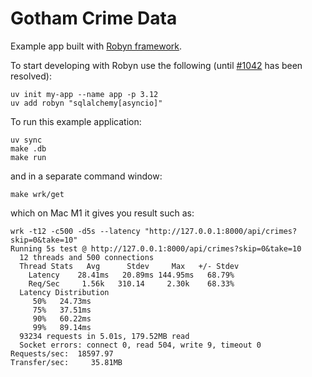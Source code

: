 Gotham Crime Data
=================

Example app built with [Robyn framework](https://robyn.tech).

To start developing with Robyn use the following (until
[#1042](https://github.com/sparckles/Robyn/issues/1046) has been resolved):

    uv init my-app --name app -p 3.12
    uv add robyn "sqlalchemy[asyncio]"

To run this example application:

    uv sync
    make .db
    make run

and in a separate command window:

    make wrk/get

which on Mac M1 it gives you result such as:

    wrk -t12 -c500 -d5s --latency "http://127.0.0.1:8000/api/crimes?skip=0&take=10"
    Running 5s test @ http://127.0.0.1:8000/api/crimes?skip=0&take=10
      12 threads and 500 connections
      Thread Stats   Avg      Stdev     Max   +/- Stdev
        Latency    28.41ms   20.89ms 144.95ms   68.79%
        Req/Sec     1.56k   310.14     2.30k    68.33%
      Latency Distribution
         50%   24.73ms
         75%   37.51ms
         90%   60.22ms
         99%   89.14ms
      93234 requests in 5.01s, 179.52MB read
      Socket errors: connect 0, read 504, write 9, timeout 0
    Requests/sec:  18597.97
    Transfer/sec:     35.81MB
